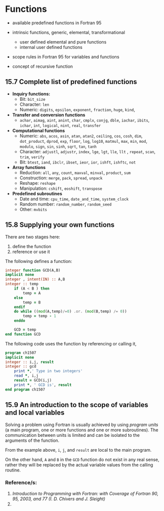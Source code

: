 # Functions

- available predefined functions in Fortran 95

- intrinsic functions, generic, elemental, transformational 

  - user defined elemental and pure functions 
  - internal user defined functions 

- scope rules in Fortran 95 for variables and functions 

- concept of recursive function

  
## 15.7 Complete list of predefined functions 

- **Inquiry functions:**  
  - Bit: `bit_size` 
  - Character: `len` 
  - Numeric: `digits`, `epsilon`, `exponent`, `fraction`, `huge`, `kind`, 
- **Transfer and conversion functions** 
  - `achar`, `aimag`, `aint`, `anint`, `char`, `cmplx`, `conjg`, `dble`, `iachar`, `ibits`, `ichar`, `int`, `logical`, `nint`, `real`, `transfer`
- **Computational functions** 
  - Numeric: `abs`, `acos`, `asin`, `atan`, `atan2`, `ceiling`, `cos`, `cosh`, `dim`, `dot_product`, `dprod`, `exp`, `floor`, `log`, `log10`, `matmul`, `max`, `min`, `mod`, `modulo`, `sign`, `sin`, `sinh`, `sqrt`, `tan`, `tanh` 
  - Character: `adjustl`, `adjustr`, `index`, `lge`, `lgt`, `lle`, `llt` , `repeat`, `scan`, `trim`, `verify` 
  - Bit: `btest`, `iand`, `ibclr`, `ibset`, `ieor`, `ior`, `ishft`, `ishftc`, `not`
- **Array functions** 
  - Reduction: `all`, `any`, `count`, `maxval`, `minval`, `product`, `sum`
  - Construction: `merge`, `pack`, `spread`, `unpack`
  - Reshape: `reshape`
  - Manipulation: `cshift`, `eoshift`, `transpose`
- **Predefined subroutines**
  - Date and time: `cpu_time`, `date_and_time`, `system_clock`  
  - Random number: `random_number`, `random_seed`
  - Other: `mvbits` 

## 15.8 Supplying your own functions 
There are two stages here: 
1. define the function
2. reference or use it 

The following defines a function: 

```fortran
integer function GCD(A,B)
implicit none 
integer , intent(IN) :: A,B 
integer :: temp 
    if (A < B ) then 
        temp = A 
    else 
        temp = B
    endif 
    do while ((mod(A,temp)/=0) .or. (mod(B,temp) /= 0))
        temp = temp - 1
    enddo 

    GCD = temp 
end function GCD
```

The following code uses the function by referencing or calling it, 

```fortran
program ch1507
implicit none 
integer :: i,j, result 
integer :: gcd 
    print *,' Type in two integers' 
    read *, i,j 
    result = GCD(i,j)
    print *, ' GCD is', result 
end program ch1507
```

## 15.9  An introduction to the scope of variables and local variables

Solving a problem using Fortran is usually achieved by using *program units* (a main program, one or more functions and one or more subroutines). The communication between units is limited and can be isolated to the arguments of the function. 

From the example above, `i`, `j`, and `result` are local to the main program. 

On the other hand, `A` and `B` in the `GCD` function do not exist in any real sense, rather they will be replaced by the actual variable values from the calling routine. 





### Reference/s: 

1. *Introduction to Programming with Fortran: with Coverage of Fortran 90, 95, 2003, and 77 (I. D. Chivers and J. Sleight)* 
2. 
